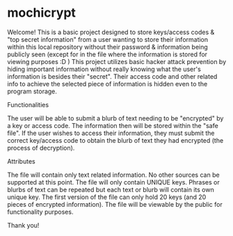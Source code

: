 # mochicrypt
Welcome! This is a basic project designed to store keys/access codes & "top secret information" from a user wanting to store their information within this local repository without their password & information being publicly seen (except for in the file where the information is stored for viewing purposes :D ) This project utilizes basic hacker attack prevention by hiding important information without really knowing what the user's information is besides their "secret". Their access code and other related info to achieve the selected piece of information is hidden even to the program storage.

Functionalities

The user will be able to submit a blurb of text needing to be "encrypted" by a key or access code. The information then will be stored within the "safe file". If the user wishes to access their information, they must submit the correct key/access code to obtain the blurb of text they had encrypted (the process of decryption).

Attributes

The file will contain only text related information. No other sources can be supported at this point.
The file will only contain UNIQUE keys. Phrases or blurbs of text can be repeated but each text or blurb will contain its own unique key.
The first version of the file can only hold 20 keys (and 20 pieces of encrypted information).
The file will be viewable by the public for functionality purposes.

Thank you!
